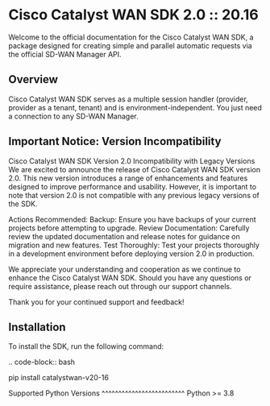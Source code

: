 # Cisco Catalyst WAN SDK 2.0 :: 20.16

Welcome to the official documentation for the Cisco Catalyst WAN SDK, a package designed for creating simple and parallel automatic requests via the official SD-WAN Manager API.

## Overview

Cisco Catalyst WAN SDK serves as a multiple session handler (provider, provider as a tenant, tenant) and is environment-independent. You just need a connection to any SD-WAN Manager.


## Important Notice: Version Incompatibility

Cisco Catalyst WAN SDK Version 2.0 Incompatibility with Legacy Versions
We are excited to announce the release of Cisco Catalyst WAN SDK version 2.0. This new version introduces a range of enhancements and features designed to improve performance and usability. However, it is important to note that version 2.0 is not compatible with any previous legacy versions of the SDK.

Actions Recommended:
    Backup: Ensure you have backups of your current projects before attempting to upgrade.
    Review Documentation: Carefully review the updated documentation and release notes for guidance on migration and new features.
    Test Thoroughly: Test your projects thoroughly in a development environment before deploying version 2.0 in production.

We appreciate your understanding and cooperation as we continue to enhance the Cisco Catalyst WAN SDK. Should you have any questions or require assistance, please reach out through our support channels.

Thank you for your continued support and feedback!


## Installation

To install the SDK, run the following command:

.. code-block:: bash

   pip install catalystwan-v20-16

Supported Python Versions
^^^^^^^^^^^^^^^^^^^^^^^^^
Python >= 3.8

